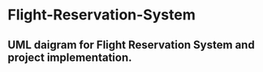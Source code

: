 # Flight-Reservation-System
## UML daigram for Flight Reservation System and project implementation. 
